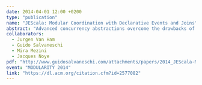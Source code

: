 ```yaml
---
date: 2014-04-01 12:00 +0200
type: "publication"
name: "JEScala: Modular Coordination with Declarative Events and Joins"
abstract: "Advanced concurrency abstractions overcome the drawbacks of low-level techniques such as locks and monitors, freeing programmers that implement concurrent applications from the burden of concentrating on low-level details. However, with current approaches the coordination logic involved in complex coordination schemas is fragmented into several pieces including join patterns, data emissions triggered in different places of the application, and the application logic that implicitly creates dependencies among communication channels, hence indirectly among join patterns. We present JEScala, a language that captures coordination schemas in a more expressive and modular way by leveraging a seamless integration of an advanced event system with join abstractions. We validate our approach with case studies and provide a first performance assessment."
collaborators:
  - Jurgen Van Ham
  - Guido Salvaneschi
  - Mira Mezini
  - Jacques Noye
pdf: "http://www.guidosalvaneschi.com/attachments/papers/2014_JEScala-Modular-Coordination-with-Declarative-Events-and-Joins_pdf.pdf"
event: "MODULARITY 2014"
link: "https://dl.acm.org/citation.cfm?id=2577082"
---
```

